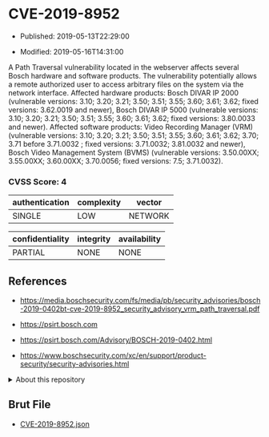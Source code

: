 # CVE-2019-8952

- Published: 2019-05-13T22:29:00

- Modified: 2019-05-16T14:31:00

A Path Traversal vulnerability located in the webserver affects several Bosch hardware and software products. The vulnerability potentially allows a remote authorized user to access arbitrary files on the system via the network interface. Affected hardware products: Bosch DIVAR IP 2000 (vulnerable versions: 3.10; 3.20; 3.21; 3.50; 3.51; 3.55; 3.60; 3.61; 3.62; fixed versions: 3.62.0019 and newer), Bosch DIVAR IP 5000 (vulnerable versions: 3.10; 3.20; 3.21; 3.50; 3.51; 3.55; 3.60; 3.61; 3.62; fixed versions: 3.80.0033 and newer). Affected software products: Video Recording Manager (VRM) (vulnerable versions: 3.10; 3.20; 3.21; 3.50; 3.51; 3.55; 3.60; 3.61; 3.62; 3.70; 3.71 before 3.71.0032 ; fixed versions: 3.71.0032; 3.81.0032 and newer), Bosch Video Management System (BVMS) (vulnerable versions: 3.50.00XX; 3.55.00XX; 3.60.00XX; 3.70.0056; fixed versions: 7.5; 3.71.0032).

### CVSS Score: **4**

| authentication | complexity | vector |
| --- | --- | --- |
| SINGLE | LOW | NETWORK |

| confidentiality | integrity | availability |
| --- | --- | --- |
| PARTIAL | NONE | NONE |

## References

* https://media.boschsecurity.com/fs/media/pb/security_advisories/bosch-2019-0402bt-cve-2019-8952_security_advisory_vrm_path_traversal.pdf

* https://psirt.bosch.com

* https://psirt.bosch.com/Advisory/BOSCH-2019-0402.html

* https://www.boschsecurity.com/xc/en/support/product-security/security-advisories.html

<details>
<summary>About this repository</summary> 

  This repository is part of the project [Live Hack CVE](https://github.com/Live-Hack-CVE). Main website can be found [www.live-hack.org](https://www.live-hack.org) 
  
  Made by [Sn0wAlice](https://github.com/Sn0wAlice) for the people that care about security and need to have a feed of the latest CVEs. Hope you enjoy it, don't forget to star the repo and follow me on [Twitter](https://twitter.com/Sn0wAlice) and [Github](https://github.com/Sn0wAlice). And that is my [personnal website](https://www.alice-snow.me/)

  - [Home Page](https://github.com/Live-Hack-CVE)
  - [Framework](https://github.com/Live-Hack-CVE/cve-framework)
  - [CVE database](https://github.com/Live-Hack-CVE/full_database)
  - [Changelog](https://github.com/Live-Hack-CVE/Changelog)
</details>

## Brut File

* [CVE-2019-8952.json](https://raw.githubusercontent.com/Live-Hack-CVE/full_database/main/cves/2019/CVE-2019-8952.json)

